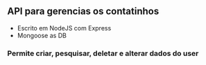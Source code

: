 ## API para gerencias os contatinhos
- Escrito em NodeJS com Express
- Mongoose as DB

### Permite criar, pesquisar, deletar e alterar dados do user
